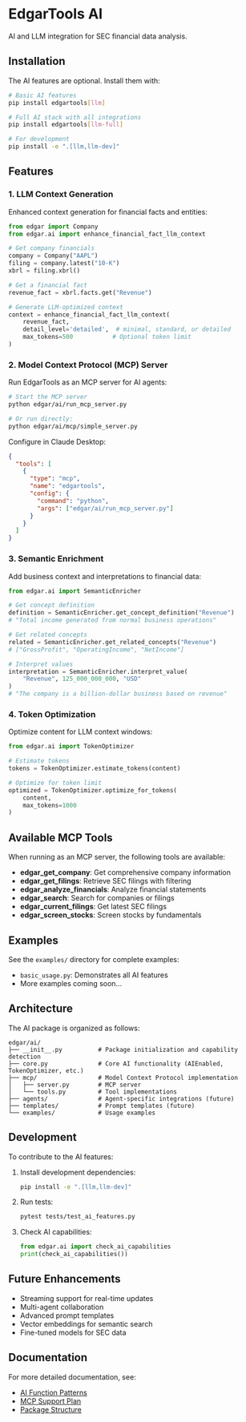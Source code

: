 # EdgarTools AI

AI and LLM integration for SEC financial data analysis.

## Installation

The AI features are optional. Install them with:

```bash
# Basic AI features
pip install edgartools[llm]

# Full AI stack with all integrations
pip install edgartools[llm-full]

# For development
pip install -e ".[llm,llm-dev]"
```

## Features

### 1. LLM Context Generation

Enhanced context generation for financial facts and entities:

```python
from edgar import Company
from edgar.ai import enhance_financial_fact_llm_context

# Get company financials
company = Company("AAPL")
filing = company.latest("10-K")
xbrl = filing.xbrl()

# Get a financial fact
revenue_fact = xbrl.facts.get("Revenue")

# Generate LLM-optimized context
context = enhance_financial_fact_llm_context(
    revenue_fact,
    detail_level='detailed',  # minimal, standard, or detailed
    max_tokens=500           # Optional token limit
)
```

### 2. Model Context Protocol (MCP) Server

Run EdgarTools as an MCP server for AI agents:

```bash
# Start the MCP server
python edgar/ai/run_mcp_server.py

# Or run directly:
python edgar/ai/mcp/simple_server.py
```

Configure in Claude Desktop:
```json
{
  "tools": [
    {
      "type": "mcp",
      "name": "edgartools",
      "config": {
        "command": "python",
        "args": ["edgar/ai/run_mcp_server.py"]
      }
    }
  ]
}
```

### 3. Semantic Enrichment

Add business context and interpretations to financial data:

```python
from edgar.ai import SemanticEnricher

# Get concept definition
definition = SemanticEnricher.get_concept_definition("Revenue")
# "Total income generated from normal business operations"

# Get related concepts
related = SemanticEnricher.get_related_concepts("Revenue")
# ["GrossProfit", "OperatingIncome", "NetIncome"]

# Interpret values
interpretation = SemanticEnricher.interpret_value(
    "Revenue", 125_000_000_000, "USD"
)
# "The company is a billion-dollar business based on revenue"
```

### 4. Token Optimization

Optimize content for LLM context windows:

```python
from edgar.ai import TokenOptimizer

# Estimate tokens
tokens = TokenOptimizer.estimate_tokens(content)

# Optimize for token limit
optimized = TokenOptimizer.optimize_for_tokens(
    content, 
    max_tokens=1000
)
```

## Available MCP Tools

When running as an MCP server, the following tools are available:

- **edgar_get_company**: Get comprehensive company information
- **edgar_get_filings**: Retrieve SEC filings with filtering
- **edgar_analyze_financials**: Analyze financial statements
- **edgar_search**: Search for companies or filings
- **edgar_current_filings**: Get latest SEC filings
- **edgar_screen_stocks**: Screen stocks by fundamentals

## Examples

See the `examples/` directory for complete examples:

- `basic_usage.py`: Demonstrates all AI features
- More examples coming soon...

## Architecture

The AI package is organized as follows:

```
edgar/ai/
├── __init__.py          # Package initialization and capability detection
├── core.py              # Core AI functionality (AIEnabled, TokenOptimizer, etc.)
├── mcp/                 # Model Context Protocol implementation
│   ├── server.py        # MCP server
│   └── tools.py         # Tool implementations
├── agents/              # Agent-specific integrations (future)
├── templates/           # Prompt templates (future)
└── examples/            # Usage examples
```

## Development

To contribute to the AI features:

1. Install development dependencies:
   ```bash
   pip install -e ".[llm,llm-dev]"
   ```

2. Run tests:
   ```bash
   pytest tests/test_ai_features.py
   ```

3. Check AI capabilities:
   ```python
   from edgar.ai import check_ai_capabilities
   print(check_ai_capabilities())
   ```

## Future Enhancements

- Streaming support for real-time updates
- Multi-agent collaboration
- Advanced prompt templates
- Vector embeddings for semantic search
- Fine-tuned models for SEC data

## Documentation

For more detailed documentation, see:
- [AI Function Patterns](docs/ai-function-patterns.md)
- [MCP Support Plan](docs/edgartools-mcp-ai-support.md)
- [Package Structure](docs/ai-mcp-package-structure-plan.md)